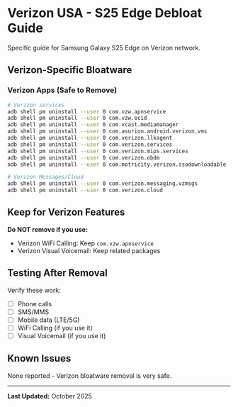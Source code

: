 # Verizon USA - S25 Edge Debloat Guide

Specific guide for Samsung Galaxy S25 Edge on Verizon network.

## Verizon-Specific Bloatware

### Verizon Apps (Safe to Remove)

```bash
# Verizon services
adb shell pm uninstall --user 0 com.vzw.apnservice
adb shell pm uninstall --user 0 com.vzw.ecid
adb shell pm uninstall --user 0 com.vcast.mediamanager
adb shell pm uninstall --user 0 com.asurion.android.verizon.vms
adb shell pm uninstall --user 0 com.verizon.llkagent
adb shell pm uninstall --user 0 com.verizon.services
adb shell pm uninstall --user 0 com.verizon.mips.services
adb shell pm uninstall --user 0 com.verizon.obdm
adb shell pm uninstall --user 0 com.motricity.verizon.ssodownloadable

# Verizon Messages/Cloud
adb shell pm uninstall --user 0 com.verizon.messaging.vzmsgs
adb shell pm uninstall --user 0 com.verizon.cloud
```

## Keep for Verizon Features

**Do NOT remove if you use:**
- Verizon WiFi Calling: Keep `com.vzw.apnservice`
- Verizon Visual Voicemail: Keep related packages

## Testing After Removal

Verify these work:
- [ ] Phone calls
- [ ] SMS/MMS
- [ ] Mobile data (LTE/5G)
- [ ] WiFi Calling (if you use it)
- [ ] Visual Voicemail (if you use it)

## Known Issues

None reported - Verizon bloatware removal is very safe.

---

**Last Updated:** October 2025
